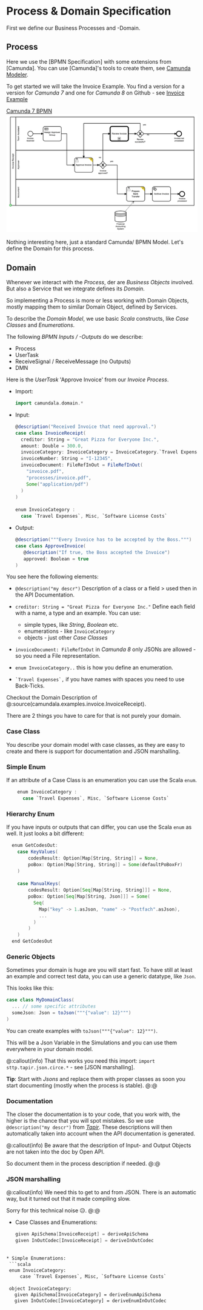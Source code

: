 # Process & Domain Specification
First we define our Business Processes and -Domain.

## Process
Here we use the [BPMN Specification] with some extensions from [Camunda]. 
You can use [Camunda]'s tools to create them, see [Camunda Modeler](https://camunda.com/de/platform/modeler/).

To get started we will take the Invoice Example. 
You find a version for a version for _Camunda 7_ and one for _Camunda 8_ on Github - see [Invoice Example](https://github.com/pme123/camundala/tree/master/examples/invoice)

[Camunda 7 BPMN](https://github.com/pme123/camundala/blob/master/examples/invoice/camunda7/src/main/resources/invoice.v2.bpmn)
![](images/invoiceProcess.png)

Nothing interesting here, just a standard Camunda/ BPMN Model. 
Let's define the Domain for this process.

## Domain
Whenever we interact with the _Process_, der are _Business Objects_ involved.
But also a Service that we integrate defines its _Domain_.

So implementing a Process is more or less working with Domain Objects, 
mostly mapping them to similar Domain Object, defined by Services.

To describe the _Domain Model_, we use basic _Scala_ constructs, like _Case Classes_ and _Enumerations_.

The following _BPMN Inputs / -Outputs_ do we describe:

* Process
* UserTask
* ReceiveSignal / ReceiveMessage (no Outputs)
* DMN

Here is the _UserTask_ 'Approve Invoice' from our _Invoice Process_.

* Import:
  ```scala
  import camundala.domain.*
  ```
* Input:
    ```scala
    @description("Received Invoice that need approval.")
    case class InvoiceReceipt(
      creditor: String = "Great Pizza for Everyone Inc.",
      amount: Double = 300.0,
      invoiceCategory: InvoiceCategory = InvoiceCategory.`Travel Expenses`,
      invoiceNumber: String = "I-12345",
      invoiceDocument: FileRefInOut = FileRefInOut(
        "invoice.pdf",
        "processes/invoice.pdf",
        Some("application/pdf")
      )
    )

    enum InvoiceCategory :
      case `Travel Expenses`, Misc, `Software License Costs`
    
    ```
* Output:
    ```scala
    @description("""Every Invoice has to be accepted by the Boss.""")
    case class ApproveInvoice(
       @description("If true, the Boss accepted the Invoice")
       approved: Boolean = true
    )
    
    ```

You see here the following elements:

* `@description("my descr")` Description of a class or a field > used then in the API Documentation.
* `creditor: String = "Great Pizza for Everyone Inc."` Define each field with a name, a type and an example.
  You can use:

    * simple types, like _String_, _Boolean_ etc.
    * enumerations - like `InvoiceCategory`
    * objects - just other _Case Classes_
* `invoiceDocument: FileRefInOut` in _Camunda 8_ only JSONs are allowed - so you need a File representation.
* `enum InvoiceCategory..` this is how you define an enumeration.
* `` `Travel Expenses`, `` if you have names with spaces you need to use Back-Ticks.

Checkout the Domain Description of @:source(camundala.examples.invoice.InvoiceReceipt).

There are 2 things you have to care for that is not purely your domain.

### Case Class
You describe your domain model with case classes, 
as they are easy to create and there is support for documentation and JSON marshalling.

### Simple Enum
If an attribute of a Case Class is an enumeration you can use the Scala `enum`.

```scala
    enum InvoiceCategory :
      case `Travel Expenses`, Misc, `Software License Costs`
```

### Hierarchy Enum
If you have inputs or outputs that can differ, you can use the Scala `enum` as well. It just looks a bit different:

```scala
  enum GetCodesOut:
    case KeyValues(
        codesResult: Option[Map[String, String]] = None,
        poBox: Option[Map[String, String]] = Some(defaultPoBoxFr)
    )

    case ManualKeys(
        codesResult: Option[Seq[Map[String, String]]] = None,
        poBox: Option[Seq[Map[String, Json]]] = Some(
          Seq(
            Map("key" -> 1.asJson, "name" -> "Postfach".asJson),
            ...
          )
        )
    )
  end GetCodesOut
```
### Generic Objects
Sometimes your domain is huge are you will start fast. 
To have still at least an example and correct test data, you can use a generic datatype, like `Json`.

This looks like this:
```scala
case class MyDomainClass(
  ... // some specific attributes
  someJson: Json = toJson("""{"value": 12}""")
)
```
You can create examples with `toJson("""{"value": 12}""")`.

This will be a Json Variable in the Simulations and you can use them everywhere in your domain model.

@:callout(info)
That this works you need this import: `import sttp.tapir.json.circe.*` - see [JSON marshalling].

**Tip**: Start with _Jsons_ and replace them with proper classes as soon you start documenting
(mostly when the process is stable).
@:@


### Documentation
The closer the documentation is to your code, that you work with, the higher is the chance that you will spot mistakes.
So we use `@description("my descr")` from _[Tapir](https://tapir.softwaremill.com/en/latest/index.html)_. 
These descriptions will then automatically taken into account when the API documentation is generated.

@:callout(info)
Be aware that the description of Input- and Output Objects are not taken into the doc by Open API.

So document them in the process description if needed.
@:@

### JSON marshalling

@:callout(info)
We need this to get to and from JSON.
There is an automatic way, but it turned out that it made compiling slow.

Sorry for this technical noise 😥.
@:@

* Case Classes and Enumerations:
  ```scala
  given ApiSchema[InvoiceReceipt] = deriveApiSchema
  given InOutCodec[InvoiceReceipt] = deriveInOutCodec
 ```

* Simple Enumerations:
  ```scala
  enum InvoiceCategory:
      case `Travel Expenses`, Misc, `Software License Costs`

  object InvoiceCategory:  
    given ApiSchema[InvoiceCategory] = deriveEnumApiSchema
    given InOutCodec[InvoiceCategory] = deriveEnumInOutCodec
```
